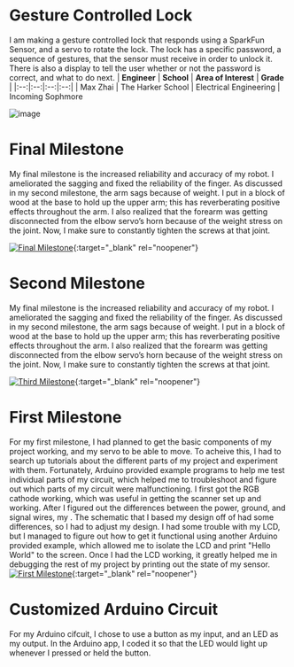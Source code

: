 ﻿# Gesture Controlled Lock
I am making a gesture controlled lock that responds using a SparkFun Sensor, and a servo to rotate the lock. The lock has a specific password, a sequence of gestures, that the sensor must receive in order to unlock it. There is also a display to tell the user whether or not the password is correct, and what to do next.
| **Engineer** | **School** | **Area of Interest** | **Grade** |
|:--:|:--:|:--:|:--:|
| Max Zhai | The Harker School | Electrical Engineering | Incoming Sophmore

![image](https://user-images.githubusercontent.com/42756575/174340184-5a8cc2b8-2c25-4434-9d1a-629f4991969f.png)
  
# Final Milestone
My final milestone is the increased reliability and accuracy of my robot. I ameliorated the sagging and fixed the reliability of the finger. As discussed in my second milestone, the arm sags because of weight. I put in a block of wood at the base to hold up the upper arm; this has reverberating positive effects throughout the arm. I also realized that the forearm was getting disconnected from the elbow servo’s horn because of the weight stress on the joint. Now, I make sure to constantly tighten the screws at that joint. 

[![Final Milestone](https://res.cloudinary.com/marcomontalbano/image/upload/v1612573869/video_to_markdown/images/youtube--F7M7imOVGug-c05b58ac6eb4c4700831b2b3070cd403.jpg )](https://www.youtube.com/watch?v=F7M7imOVGug&feature=emb_logo "Final Milestone"){:target="_blank" rel="noopener"}

# Second Milestone
My final milestone is the increased reliability and accuracy of my robot. I ameliorated the sagging and fixed the reliability of the finger. As discussed in my second milestone, the arm sags because of weight. I put in a block of wood at the base to hold up the upper arm; this has reverberating positive effects throughout the arm. I also realized that the forearm was getting disconnected from the elbow servo’s horn because of the weight stress on the joint. Now, I make sure to constantly tighten the screws at that joint.

[![Third Milestone](https://res.cloudinary.com/marcomontalbano/image/upload/v1612574014/video_to_markdown/images/youtube--y3VAmNlER5Y-c05b58ac6eb4c4700831b2b3070cd403.jpg)](https://www.youtube.com/watch?v=y3VAmNlER5Y&feature=emb_logo "Second Milestone"){:target="_blank" rel="noopener"}
# First Milestone
  

For my first milestone, I had planned to get the basic components of my project working, and my servo to be able to move. To acheive this, I had to search up tutorials about the different parts of my project and experiment with them. Fortunately, Arduino provided example programs to help me test individual parts of my circuit, which helped me to troubleshoot and figure out which parts of my circuit were malfunctioning. I first got the RGB cathode working, which was useful in getting the scanner set up and working. After I figured out the differences between the power, ground, and signal wires, my . The schematic that I based my design off of had some differences, so I had to adjust my design. I had some trouble with my LCD, but I managed to figure out how to get it functional using another Arduino provided example, which allowed me to isolate the LCD and print "Hello World" to the screen. Once I had the LCD working, it greatly helped me in debugging the rest of my project by printing out the state of my sensor.
[![First Milestone](https://res.cloudinary.com/marcomontalbano/image/upload/v1612574117/video_to_markdown/images/youtube--CaCazFBhYKs-c05b58ac6eb4c4700831b2b3070cd403.jpg)](https://www.youtube.com/watch?v=CaCazFBhYKs "First Milestone"){:target="_blank" rel="noopener"}

# Customized Arduino Circuit

For my Arduino cifcuit, I chose to use a button as my input, and an LED as my output. In the Arduino app, I coded it so that the LED would light up whenever I pressed or held the button.
